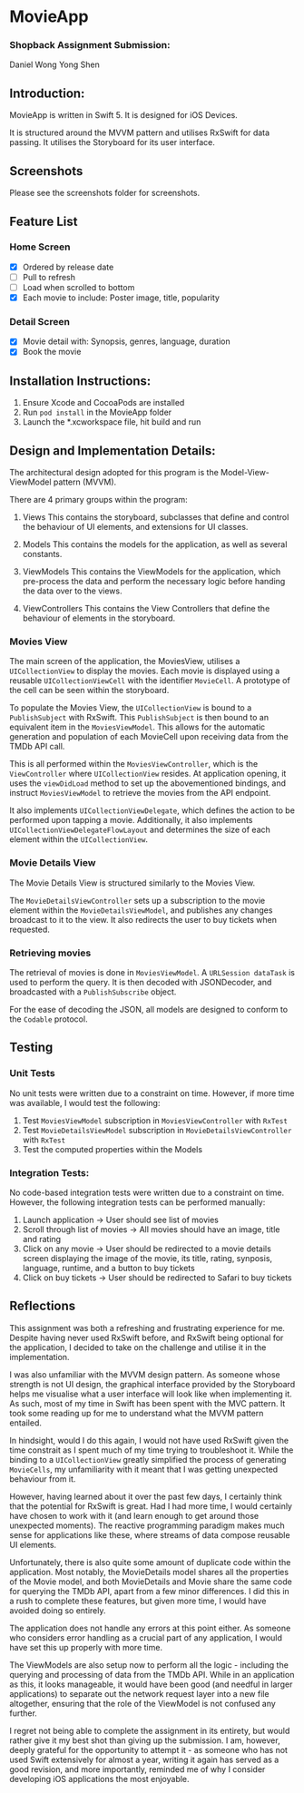 # MovieApp

### Shopback Assignment Submission:
Daniel Wong Yong Shen

## Introduction:
MovieApp is written in Swift 5. It is designed for iOS Devices.

It is structured around the MVVM pattern and utilises RxSwift for data passing. It utilises the Storyboard for its user interface.

## Screenshots
Please see the screenshots folder for screenshots.

## Feature List
### Home Screen
- [x] Ordered by release date
- [ ] Pull to refresh
- [ ] Load when scrolled to bottom
- [x] Each movie to include: Poster image, title, popularity

### Detail Screen
- [x] Movie detail with: Synopsis, genres, language, duration
- [x] Book the movie 

## Installation Instructions:
1. Ensure Xcode and CocoaPods are installed
2. Run `pod install` in the MovieApp folder
3. Launch the *.xcworkspace file, hit build and run

## Design and Implementation Details:
The architectural design adopted for this program is the Model-View-ViewModel pattern (MVVM).

There are 4 primary groups within the program:

1. Views
This contains the storyboard, subclasses that define and control the behaviour of UI elements, and extensions for UI classes.

2. Models
This contains the models for the application, as well as several constants.

3. ViewModels
This contains the ViewModels for the application, which pre-process the data and perform the necessary logic before handing the data over to the views.

4. ViewControllers
This contains the View Controllers that define the behaviour of elements in the storyboard.

### Movies View
The main screen of the application, the MoviesView, utilises a `UICollectionView` to display the movies. Each movie is displayed using a reusable `UICollectionViewCell` with the identifier `MovieCell`. A prototype of the cell can be seen within the storyboard.

To populate the Movies View, the `UICollectionView` is bound to a `PublishSubject` with RxSwift. This `PublishSubject` is then bound to an equivalent item in the `MoviesViewModel`. This allows for the automatic generation and population of each MovieCell upon receiving data from the TMDb API call. 

This is all performed within the `MoviesViewController`, which is the `ViewController` where `UICollectionView` resides. At application opening, it uses the `viewDidLoad` method to set up the abovementioned bindings, and instruct `MoviesViewModel` to retrieve the movies from the API endpoint.

It also implements  `UICollectionViewDelegate`, which defines the action to be performed upon tapping a movie. 
Additionally, it also implements `UICollectionViewDelegateFlowLayout` and determines the size of each element within the `UICollectionView`.

### Movie Details View
The Movie Details View is structured similarly to the Movies View. 

The `MovieDetailsViewController` sets up a subscription to the movie element within the `MovieDetailsViewModel`, and publishes any changes broadcast to it to the view. It also redirects the user to buy tickets when requested.

### Retrieving movies
The retrieval of movies is done in `MoviesViewModel`. A `URLSession dataTask` is used to perform the query. It is then decoded with JSONDecoder, and broadcasted with a `PublishSubscribe` object. 

For the ease of decoding the JSON, all models are designed to conform to the `Codable` protocol.


## Testing
### Unit Tests
No unit tests were written due to a constraint on time.
However, if more time was available, I would test the following:

1. Test `MoviesViewModel` subscription in `MoviesViewController` with `RxTest`
2. Test `MovieDetailsViewModel` subscription in `MovieDetailsViewController` with `RxTest`
3. Test the computed properties within the Models

### Integration Tests:
No code-based integration tests were written due to a constraint on time.
However, the following integration tests can be performed manually:

1. Launch application -> User should see list of movies
2. Scroll through list of movies -> All movies should have an image, title and rating
3. Click on any movie -> User should be redirected to a movie details screen displaying the image of the movie, its title, rating, synposis, language, runtime, and a button to buy tickets
4. Click on buy tickets -> User should be redirected to Safari to buy tickets

## Reflections
This assignment was both a refreshing and frustrating experience for me. Despite having never used RxSwift before, and RxSwift being optional for the application, I decided to take on the challenge and utilise it in the implementation.

I was also unfamiliar with the MVVM design pattern. As someone whose strength is not UI design, the graphical interface provided by the Storyboard helps me visualise what a user interface will look like when implementing it. As such, most of my time in Swift has been spent with the MVC pattern. It took some reading up for me to understand what the MVVM pattern entailed.

In hindsight, would I do this again, I would not have used RxSwift given the time constrait as I spent much of my time trying to troubleshoot it. While the binding to a `UICollectionView` greatly simplified the process of generating `MovieCells`, my unfamiliarity with it meant that I was getting unexpected behaviour from it. 

However, having learned about it over the past few days, I certainly think that the potential for RxSwift is great. Had I had more time, I would certainly have chosen to work with it (and learn enough to get around those unexpected moments). The reactive programming paradigm makes much sense for applications like these, where streams of data compose reusable UI elements. 

Unfortunately, there is also quite some amount of duplicate code within the application. Most notably, the MovieDetails model shares all the properties of the Movie model, and both MovieDetails and Movie share the same code for querying the TMDb API, apart from a few minor differences. I did this in a rush to complete these features, but given more time, I would have avoided doing so entirely.

The application does not handle any errors at this point either. As someone who considers error handling as a crucial part of any application, I would have set this up properly with more time.

The ViewModels are also setup now to perform all the logic - including the querying and processing of data from the TMDb API. While in an application as this, it looks manageable, it would have been good (and needful in larger applications) to separate out the network request layer into a new file altogether, ensuring that the role of the ViewModel is not confused any further.

I regret not being able to complete the assignment in its entirety, but would rather give it my best shot than giving up the submission. I am, however, deeply grateful for the opportunity to attempt it - as someone who has not used Swift extensively for almost a year, writing it again has served as a good revision, and more importantly, reminded me of why I consider developing iOS applications the most enjoyable.
